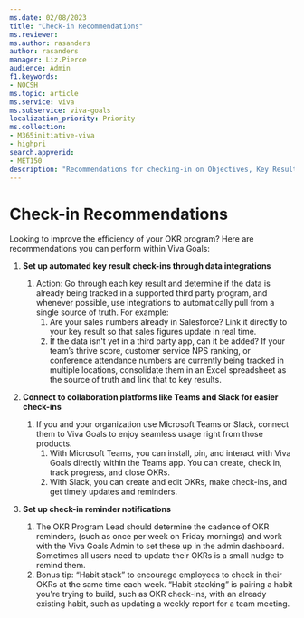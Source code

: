 ```yaml
---
ms.date: 02/08/2023
title: "Check-in Recommendations"
ms.reviewer: 
ms.author: rasanders
author: rasanders
manager: Liz.Pierce
audience: Admin
f1.keywords:
- NOCSH
ms.topic: article
ms.service: viva
ms.subservice: viva-goals
localization_priority: Priority
ms.collection:  
- M365initiative-viva
- highpri
search.appverid:
- MET150
description: "Recommendations for checking-in on Objectives, Key Results, and Initiatives for a healthy OKR program."
---
```


# Check-in Recommendations

Looking to improve the efficiency of your OKR program? Here are recommendations you can perform within Viva Goals: 

1. **Set up automated key result check-ins through data integrations**
    1. Action: Go through each key result and determine if the data is already being tracked in a supported third party program, and whenever possible, use integrations to automatically pull from a single source of truth. For example: 
        1. Are your sales numbers already in Salesforce? Link it directly to your key result so that sales figures update in real time.  
        1. If the data isn't yet in a third party app, can it be added? If your team’s thrive score, customer service NPS ranking, or conference attendance numbers are currently being tracked in multiple locations, consolidate them in an Excel spreadsheet as the source of truth and link that to key results.

2. **Connect to collaboration platforms like Teams and Slack for easier check-ins**
    1. If you and your organization use Microsoft Teams or Slack, connect them to Viva Goals to enjoy seamless usage right from those products. 
        1. With Microsoft Teams, you can install, pin, and interact with Viva Goals directly within the Teams app. You can create, check in, track progress, and close OKRs. 
        1. With Slack, you can create and edit OKRs, make check-ins, and get timely updates and reminders.

1. **Set up check-in reminder notifications** 
    1. The OKR Program Lead should determine the cadence of OKR reminders, (such as once per week on Friday mornings) and work with the Viva Goals Admin to set these up in the admin dashboard. Sometimes all users need to update their OKRs is a small nudge to remind them. 
    1. Bonus tip: “Habit stack” to encourage employees to check in their OKRs at the same time each week. “Habit stacking” is pairing a habit you're trying to build, such as OKR check-ins, with an already existing habit, such as updating a weekly report for a team meeting. 

